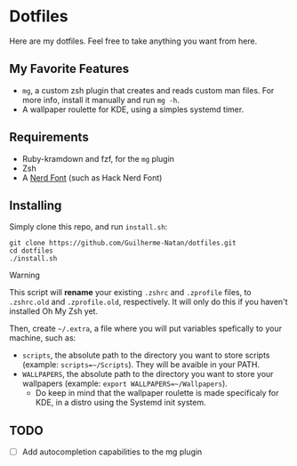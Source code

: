 # Dotfiles

Here are my dotfiles. Feel free to take anything you want from here.

## My Favorite Features

- `mg`, a custom zsh plugin that creates and reads custom man files. For more info, install it manually and run `mg -h`.
- A wallpaper roulette for KDE, using a simples systemd timer.

## Requirements

- Ruby-kramdown and fzf, for the `mg` plugin
- Zsh
- A [Nerd Font](https://www.nerdfonts.com/font-downloads) (such as Hack Nerd Font)

## Installing

Simply clone this repo, and run `install.sh`:
```
git clone https://github.com/Guilherme-Natan/dotfiles.git
cd dotfiles
./install.sh
```

> [!WARNING]
> This script will **rename** your existing `.zshrc` and `.zprofile` files, to `.zshrc.old` and `.zprofile.old`,
> respectively. It will only do this if you haven't installed Oh My Zsh yet.


Then, create `~/.extra`, a file where you will put variables spefically to your machine, such as:

- `scripts`, the absolute path to the directory you want to store scripts (example: `scripts=~/Scripts`). They will be
  avaible in your PATH.
- `WALLPAPERS`, the absolute path to the directory you want to store your wallpapers (example: `export
  WALLPAPERS=~/Wallpapers`). 
    - Do keep in mind that the wallpaper roulette is made specificaly for KDE, in a distro using the Systemd init
      system.

## TODO

- [ ] Add autocompletion capabilities to the mg plugin

